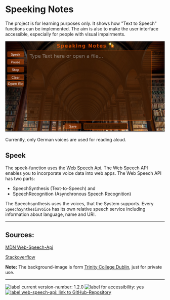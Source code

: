 # Speeking Notes

The project is for learning purposes only. It shows how "Text to Speech" functions can be implemented. The aim is also to make the user interface accessible, especially for people with visual impairments.

![image: screenshot landing-page tts-project](./images/screenshot_v.1.2.1.jpg)

Currently, only German voices are used for reading aloud.

## Speek

The speek-function uses the [Web Speech Api](https://developer.mozilla.org/en-US/docs/Web/API/Web_Speech_API).
The Web Speech API enables you to incorporate voice data into web apps. The Web Speech API has two parts: 
- SpeechSynthesis (Text-to-Speech) and 
- SpeechRecognition (Asynchronous Speech Recognition)

The Speechsynthesis uses the voices, that the System supports.
Every `SpeechSynthesisVoice` has its own relative speech service including information about language, name and URI.
___
## Sources:

[MDN Web-Speech-Api](https://developer.mozilla.org/de/docs/Web/API/SpeechSynthesis)

[Stackoverflow](https://stackoverflow.com)

**Note:** The background-image is form 
[Trinity College Dublin](https://www.tcd.ie), just for private use.

___
<p>
<img src="https://img.shields.io/badge/version:-v1.2.0-blue" alt="label current version-number: 1.2.0"/>
<img src="https://img.shields.io/badge/accessibility-yes-brightgreen" alt="label for accessibility: yes"/>
<a href="https://github.com/mdn/content/blob/main/files/en-us/web/api/web_speech_api/index.md">
    <img src="https://img.shields.io/badge/api-WebSpeechApi-blue" alt="label web-speech-api: link to GitHub-Repository"/>
</a>
</p>


